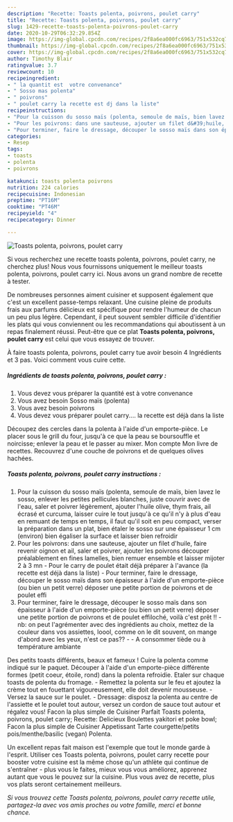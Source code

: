 ```yaml
---
description: "Recette: Toasts polenta, poivrons, poulet carry"
title: "Recette: Toasts polenta, poivrons, poulet carry"
slug: 1429-recette-toasts-polenta-poivrons-poulet-carry
date: 2020-10-29T06:32:29.854Z
image: https://img-global.cpcdn.com/recipes/2f8a6ea000fc6963/751x532cq70/toasts-polenta-poivrons-poulet-carry-photo-principale-de-la-recette.jpg
thumbnail: https://img-global.cpcdn.com/recipes/2f8a6ea000fc6963/751x532cq70/toasts-polenta-poivrons-poulet-carry-photo-principale-de-la-recette.jpg
cover: https://img-global.cpcdn.com/recipes/2f8a6ea000fc6963/751x532cq70/toasts-polenta-poivrons-poulet-carry-photo-principale-de-la-recette.jpg
author: Timothy Blair
ratingvalue: 3.7
reviewcount: 10
recipeingredient:
- " la quantit est  votre convenance"
- " Sosso mas polenta"
- " poivrons"
- " poulet carry la recette est dj dans la liste"
recipeinstructions:
- "Pour la cuisson du sosso maïs (polenta, semoule de maïs, bien lavez le sosso, enlever les petites pellicules blanches, juste couvrir avec de l&#39;eau, saler et poivrer légèrement, ajouter l&#39;huile olive, thym frais, ail écrasé et curcuma, laisser cuire le tout jusqu&#39;à ce qu&#39;il n&#39;y à plus d&#39;eau en remuant de temps en temps, il faut qu&#39;il soit en peu compact, verser la préparation dans un plat, bien étaler le sosso sur une épaisseur 1 cm (environ) bien égaliser la surface et laisser bien refroidir"
- "Pour les poivrons: dans une sauteuse, ajouter un filet d&#39;huile, faire revenir oignon et ail, saler et poivrer, ajouter les poivrons découper préalablement en fines lamelles, bien remuer ensemble et laisser mijoter 2 à 3 mn Pour le carry de poulet était déjà préparer à l&#39;avance (la recette est déjà dans la liste) Pour terminer, faire le dressage, découper le sosso maïs dans son épaisseur à l&#39;aide d&#39;un emporte-pièce (ou bien un petit verre) déposer une petite portion de poivrons et de poulet effi"
- "Pour terminer, faire le dressage, découper le sosso maïs dans son épaisseur à l&#39;aide d&#39;un emporte-pièce (ou bien un petit verre) déposer une petite portion de poivrons et de poulet effiloché, voilà c&#39;est prêt !!  nb: on peut l&#39;agrémenter avec des ingrédients au choix, mettez de la couleur dans vos assiettes, loool, comme on le dit souvent, on mange d&#39;abord avec les yeux, n&#39;est ce pas??  A consommer tiède ou à température ambiante"
categories:
- Resep
tags:
- toasts
- polenta
- poivrons

katakunci: toasts polenta poivrons 
nutrition: 224 calories
recipecuisine: Indonesian
preptime: "PT16M"
cooktime: "PT46M"
recipeyield: "4"
recipecategory: Dinner

---
```



![Toasts polenta, poivrons, poulet carry](https://img-global.cpcdn.com/recipes/2f8a6ea000fc6963/751x532cq70/toasts-polenta-poivrons-poulet-carry-photo-principale-de-la-recette.jpg)

Si vous recherchez une recette toasts polenta, poivrons, poulet carry, ne cherchez plus! Nous vous fournissons uniquement le meilleur toasts polenta, poivrons, poulet carry ici. Nous avons un grand nombre de recette à tester.

De nombreuses personnes aiment cuisiner et supposent également que c'est un excellent passe-temps relaxant. Une cuisine pleine de produits frais aux parfums délicieux est spécifique pour rendre l'humeur de chacun un peu plus légère. Cependant, il peut souvent sembler difficile d'identifier les plats qui vous conviennent ou les recommandations qui aboutissent à un repas finalement réussi. Peut-être que ce plat <strong> Toasts polenta, poivrons, poulet carry </strong> est celui que vous essayez de trouver.

<!--inarticleads1-->

À faire toasts polenta, poivrons, poulet carry tue avoir besoin 4 Ingrédients et 3 pas. Voici comment vous cuire cette.

##### Ingrédients de toasts polenta, poivrons, poulet carry :

1. Vous devez vous préparer  la quantité est à votre convenance
1. Vous avez besoin  Sosso maïs (polenta)
1. Vous avez besoin  poivrons
1. Vous devez vous préparer  poulet carry.... la recette est déjà dans la liste


Découpez des cercles dans la polenta à l&#39;aide d&#39;un emporte-pièce. Le placer sous le grill du four, jusqu&#39;à ce que la peau se boursouffle et noircisse; enlever la peau et le passer au mixer. Mon compte Mon livre de recettes. Recouvrez d&#39;une couche de poivrons et de quelques olives hachées. 

<!--inarticleads2-->

##### Toasts polenta, poivrons, poulet carry instructions :

1. Pour la cuisson du sosso maïs (polenta, semoule de maïs, bien lavez le sosso, enlever les petites pellicules blanches, juste couvrir avec de l&#39;eau, saler et poivrer légèrement, ajouter l&#39;huile olive, thym frais, ail écrasé et curcuma, laisser cuire le tout jusqu&#39;à ce qu&#39;il n&#39;y à plus d&#39;eau en remuant de temps en temps, il faut qu&#39;il soit en peu compact, verser la préparation dans un plat, bien étaler le sosso sur une épaisseur 1 cm (environ) bien égaliser la surface et laisser bien refroidir
1. Pour les poivrons: dans une sauteuse, ajouter un filet d&#39;huile, faire revenir oignon et ail, saler et poivrer, ajouter les poivrons découper préalablement en fines lamelles, bien remuer ensemble et laisser mijoter 2 à 3 mn - Pour le carry de poulet était déjà préparer à l&#39;avance (la recette est déjà dans la liste) - Pour terminer, faire le dressage, découper le sosso maïs dans son épaisseur à l&#39;aide d&#39;un emporte-pièce (ou bien un petit verre) déposer une petite portion de poivrons et de poulet effi
1. Pour terminer, faire le dressage, découper le sosso maïs dans son épaisseur à l&#39;aide d&#39;un emporte-pièce (ou bien un petit verre) déposer une petite portion de poivrons et de poulet effiloché, voilà c&#39;est prêt !!  - nb: on peut l&#39;agrémenter avec des ingrédients au choix, mettez de la couleur dans vos assiettes, loool, comme on le dit souvent, on mange d&#39;abord avec les yeux, n&#39;est ce pas?? -  - A consommer tiède ou à température ambiante


Des petits toasts différents, beaux et fameux ! Cuire la polenta comme indiqué sur le paquet. Découper à l&#39;aide d&#39;un emporte-pièce différente formes (petit coeur, étoile, rond) dans la polenta refroidie. Etaler sur chaque toasts de polenta du fromage. - Remettez la polenta sur le feu et ajoutez la crème tout en fouettant vigoureusement, elle doit devenir mousseuse. - Versez la sauce sur le poulet. - Dressage: disposz la polenta au centre de l&#39;assiette et le poulet tout autour, versez un cordon de sauce tout autour et régalez vous! Facon la plus simple de Cuisiner Parfait Toasts polenta, poivrons, poulet carry; Recette: Delicieux Boulettes yakitori et poke bowl; Facon la plus simple de Cuisiner Appetissant Tarte courgette/petits pois/menthe/basilic (vegan) Polenta. 

<!--inarticleads1-->

<p>
Un excellent repas fait maison est l'exemple que tout le monde garde à l'esprit. Utiliser ces Toasts polenta, poivrons, poulet carry recette pour booster votre cuisine est la même chose qu'un athlète qui continue de s'entraîner - plus vous le faites, mieux vous vous améliorez, apprenez autant que vous le pouvez sur la cuisine. Plus vous avez de recette, plus vos plats seront certainement meilleurs.
</p>

<p>
<i>Si vous trouvez cette Toasts polenta, poivrons, poulet carry recette utile, partagez-la avec vos amis proches ou votre famille, merci et bonne chance.</i>
</p>
